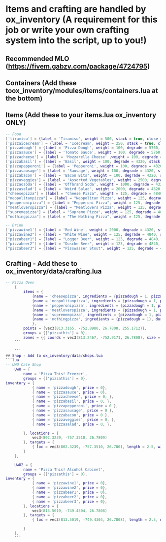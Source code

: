 # Items and crafting are handled by ox_inventory (A requirement for this job or write your own crafting system into the script, up to you!)
## Recommended MLO (https://fivem.gabzv.com/package/4724795)
## Containers (Add these toox_inventory/modules/items/containers.lua at the bottom)

## Items (Add these to your items.lua ox_inventory ONLY)
```lua
-- Food
['tiramisu'] = {label = 'Tiramisu', weight = 500, stack = true, close = false, description = "Italians are not real."},
['pizzaicecream'] = {label = 'Icecream', weight = 250, stack = true, close = false, description = "So creamy"},
['pizzadough'] = {label = 'Pizza Dough', weight = 100, degrade = 5760, stack = true, close = true, description = "An Ingredient"},
['pizzasauce'] = {label = 'Tomato Sauce', weight = 100, degrade = 5760, stack = true, close = true, description = "An Ingredient"},
['pizzacheese'] = {label = 'Mozzarella Cheese' ,weight = 100, degrade = 4320, stack = true, close = true, description = "An Ingredient"},
['pizzabasil'] = {label = 'Basil', weight = 100, degrade = 4320, stack = true, close = true, description = "An Ingredient"},
['pizzapepperoni'] = {label = 'Pepperoni', weight = 100, degrade = 4320, stack = true, close = true, description = "An Ingredient"},
['pizzasausage'] = {label = 'Sausage', weight = 100, degrade = 4320, stack = true, close = true, description = "An Ingredient"},
['pizzabacon'] = {label = 'Bacon Bits', weight = 100, degrade = 4320, stack = true, close = true, description = "An Ingredient"},
['pizzaveggies'] = {label = 'Assorted Vegetables', weight = 2500, degrade = 10080, stack = true, close = true, description = "An Ingredient"},
['pizzaosoda'] = {label = 'Offbrand Soda', weight = 1000, degrade = 4320, stack = true, close = true, description = "Have you heard of this brand before?" },
['pizzasalad'] = {label = 'Weird Salad', weight = 2000, degrade = 4320, stack = false, close = false, consume = 0, description = "Im on a diet"  client = {status = {hunger = 200000}, anim = 'eating', prop = 'cookie', usetime = 2500, }},
["cheesepizza"] = {label = "Cheese Pizza", weight = 125, degrade = 4840, stack = true, close = true, description = "For the basic bitches"  client = {status = {hunger = 200000}, anim = 'eating', prop = 'cookie', usetime = 2500, }},
["neopolitanpizza"] = {label = "Neopolitan Pizza", weight = 125, degrade = 4840, stack = true, close = true, description = "Napoleon was Italian?"  client = {status = {hunger = 200000}, anim = 'eating', prop = 'cookie', usetime = 2500, }},
["pepperonipizza"] = {label = "Pepperoni Pizza", weight = 125, degrade = 4840, stack = true, close = true, description = "I dont have a joke for this one"  client = {status = {hunger = 200000}, anim = 'eating', prop = 'cookie', usetime = 2500, }},
["meatloverspizza"] = {label = "Meatlovers Pizza", weight = 125, degrade = 4840, stack = true, close = true, description = "For those who love meat in their mouths"  client = {status = {hunger = 200000}, anim = 'eating', prop = 'cookie', usetime = 2500, }},
["supremepizza"] = {label = "Supreme Pizza", weight = 125, degrade = 4840, stack = true, close = true, description = "All the toppings"  client = {status = {hunger = 200000}, anim = 'eating', prop = 'cookie', usetime = 2500, }},
["nothingpizza"] = {label = "The Nothing Pizza", weight = 125, degrade = 4840, stack = true, close = true, description = "Pizza but with nothing"},

-- Drink
['pizzawine1'] = {label = 'Red Wine', weight = 2000, degrade = 4320, stack = false, close = false, consume = 0, description = "Im on a diet" client = {status = {thirst = 400000}, anim = {dict = 'mp_player_intdrink', clip = 'loop_bottle'}, usetime = 2500, cancel = true}},
["pizzawine2"] = {label = "White Wine", weight = 125, degrade = 4840, stack = true, close = true, description = "For the basic bitches" client = {status = {thirst = 400000}, anim = {dict = 'mp_player_intdrink', clip = 'loop_bottle'}, usetime = 2500, cancel = true}},
["pizzabeer1"] = {label = "Logger Beer", weight = 125, degrade = 4840, stack = true, close = true, description = "Manly Men" client = {status = {thirst = 400000}, anim = {dict = 'mp_player_intdrink', clip = 'loop_bottle'}, usetime = 2500, cancel = true}},
["pizzabeer2"] = {label = "Dusche Beer", weight = 125, degrade = 4840, stack = true, close = true, description = "Femboy" client = {status = {thirst = 400000}, anim = {dict = 'mp_player_intdrink', clip = 'loop_bottle'}, usetime = 2500, cancel = true}},
["pizzabeer3"] = {label = "Pisswasser Stout", weight = 125, degrade = 4840, stack = true, close = true, description = "Liberal" client = {status = {thirst = 400000}, anim = {dict = 'mp_player_intdrink', clip = 'loop_bottle'}, usetime = 2500, cancel = true}},


```
## Crafting - Add these to ox_inventory/data/crafting.lua
```lua
-- Pizza Oven
	{
		items = {
            {name = 'cheesepizza', ingredients = {pizzadough = 1, pizzasauce = 2, pizzacheese = 3}, duration = 5000, count = 1}, 
            {name = 'neopolitanpizza', ingredients = {pizzadough = 1, pizzasauce = 2, pizzacheese = 3, pizzabasil = 5}, duration = 5000, count = 1},
			{name = 'pepperonipizza', ingredients = {pizzadough = 1, pizzasauce = 2, pizzacheese = 3, pizzapepperoni = 15}, duration = 5000, count = 1},
			{name = 'meatloverspizza', ingredients = {pizzadough = 1, pizzasauce = 2, pizzacheese = 3, pizzapepperoni = 15, pizzasausage = 15}, duration = 5000, count = 1},
			{name = 'supremempizza', ingredients = {pizzadough = 1, pizzasauce = 2, pizzacheese = 3, pizzapepperoni = 15, pizzasausage = 15, pizzaveggies = 15}, duration = 5000, count = 1},
			{name = 'nothingpizza', ingredients = {pizzadough = 1}, duration = 5000, count = 1},            
            },
		points = {vec3(813.3165, -752.8980, 26.7808, 255.1712)},
		groups = {['pizzathis'] = 0},
		zones = {{ coords = vec3(813.2467, -752.9171, 26.7808), size = vec3(1, 2, 1), distance = 2, rotation = 270.0}}},
    ```

    ```
## Shop - Add to ox_inventory/data/shops.lua
```lua
-- UWU Cafe Shop
	UwU = {
		name = 'Pizza This! Freezer',
		groups = {['pizzathis'] = 0},
inventory = {
			{ name = 'pizzadough', price = 0},
			{ name = 'pizzasauce', price = 0},
			{ name = 'pizzacheese', price = 0, },
            { name = 'pizzabasil', price = 0, },
			{ name = 'pizzapepperoni', price = 0 },
			{ name = 'pizzasausage', price = 0 },
			{ name = 'pizzabacon', price = 0 },
			{ name = 'pizzaveggies', price = 0, },
			{ name = 'pizzasalad', price = 0, },

		}, locations = {
			vec3(802.3239, -757.3510, 26.7809)
		}, targets = {
			{ loc = vec3(802.3239, -757.3510, 26.780), length = 2.5, width = 3.0, heading = 3.0, minZ = 24.5, maxZ = 28.0, distance = 6 }
		}
	},

	UwU2 = {
		name = 'Pizza This! Alcohol Cabinet',
		groups = {['pizzathis'] = 0},
inventory = {
			{ name = 'pizzawine1', price = 0},
			{ name = 'pizzawine2', price = 0},
			{ name = 'pizzabeer1', price = 0},
			{ name = 'pizzabeer2', price = 0},
			{ name = 'pizzabeer3', price = 0},
		}, locations = {
			vec3(813.5019, -749.4304, 26.7808)
		}, targets = {
			{ loc = vec3(813.5019, -749.4304, 26.7808), length = 2.5, width = 3.0, heading = 270.0, minZ = 24.5, maxZ = 28.0, distance = 6 }

		}
	},
    ```
  
